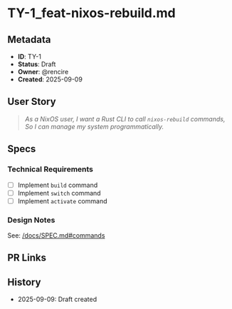 # TY-1_feat-nixos-rebuild.md
## Metadata
- **ID**: TY-1
- **Status**: Draft
- **Owner**: @rencire
- **Created**: 2025-09-09

## User Story
> *As a NixOS user,
> I want a Rust CLI to call `nixos-rebuild` commands,
> So I can manage my system programmatically.*

## Specs
### Technical Requirements
- [ ] Implement `build` command
- [ ] Implement `switch` command
- [ ] Implement `activate` command

### Design Notes
See: [/docs/SPEC.md#commands](/docs/SPEC.md#commands)


## PR Links


## History
- 2025-09-09: Draft created

